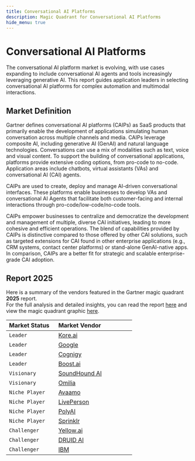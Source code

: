 ```yaml
---
title: Conversational AI Platforms
description: Magic Quadrant for Conversational AI Platforms
hide_menu: true
---
```


# Conversational AI Platforms

The conversational AI platform market is evolving, with use cases expanding to include conversational AI agents and tools increasingly leveraging generative AI. This report guides application leaders in selecting conversational AI platforms for complex automation and multimodal interactions.

## Market Definition

Gartner defines conversational AI platforms (CAIPs) as SaaS products that primarily enable the development of applications simulating human conversation across multiple channels and media. CAIPs leverage composite AI, including generative AI (GenAI) and natural language technologies. Conversations can use a mix of modalities such as text, voice and visual content. To support the building of conversational applications, platforms provide extensive coding options, from pro-code to no-code. Application areas include chatbots, virtual assistants (VAs) and conversational AI (CAI) agents.

CAIPs are used to create, deploy and manage AI-driven conversational interfaces. These platforms enable businesses to develop VAs and conversational AI Agents that facilitate both customer-facing and internal interactions through pro-code/low-code/no-code tools.

CAIPs empower businesses to centralize and democratize the development and management of multiple, diverse CAI initiatives, leading to more cohesive and efficient operations. The blend of capabilities provided by CAIPs is distinctive compared to those offered by other CAI solutions, such as targeted extensions for CAI found in other enterprise applications (e.g., CRM systems, contact center platforms) or stand-alone GenAI-native apps. In comparison, CAIPs are a better fit for strategic and scalable enterprise-grade CAI adoption.

## Report 2025

Here is a summary of the vendors featured in the Gartner magic quadrant **2025** report. <br/>For the full analysis and detailed insights, you can read the report
<a href="/docs/2025/conversational-ai-platforms.pdf" target="_blank" rel="noopener noreferrer">here</a>
and view the magic quadrant graphic
<a href="/docs/2025/conversational-ai-platforms.png" target="_blank" rel="noopener noreferrer">here</a>.

| Market Status   | Market Vendor                              |
| --------------- | ------------------------------------------ |
| `Leader`        | [Kore.ai](/vendors/kore.ai.md)             |
| `Leader`        | [Google](/vendors/google.md)               |
| `Leader`        | [Cognigy](/vendors/cognigy.md)             |
| `Leader`        | [Boost.ai](/vendors/boost.ai.md)           |
| `Visionary`     | [SoundHound AI](/vendors/soundhound-ai.md) |
| `Visionary`     | [Omilia](/vendors/omilia.md)               |
| `Niche Player`  | [Avaamo](/vendors/avaamo.md)               |
| `Niche Player`  | [LivePerson](/vendors/liveperson.md)       |
| `Niche Player`  | [PolyAI](/vendors/polyai.md)               |
| `Niche Player`  | [Sprinklr](/vendors/sprinklr.md)           |
| `Challenger`    | [Yellow.ai](/vendors/yellow.ai.md)         |
| `Challenger`    | [DRUID AI](/vendors/druid-ai.md)           |
| `Challenger`    | [IBM](/vendors/ibm.md)                     |
